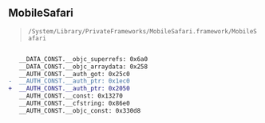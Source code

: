 ## MobileSafari

> `/System/Library/PrivateFrameworks/MobileSafari.framework/MobileSafari`

```diff

   __DATA_CONST.__objc_superrefs: 0x6a0
   __DATA_CONST.__objc_arraydata: 0x258
   __AUTH_CONST.__auth_got: 0x25c0
-  __AUTH_CONST.__auth_ptr: 0x1ec0
+  __AUTH_CONST.__auth_ptr: 0x2050
   __AUTH_CONST.__const: 0x13270
   __AUTH_CONST.__cfstring: 0x86e0
   __AUTH_CONST.__objc_const: 0x330d8

```
